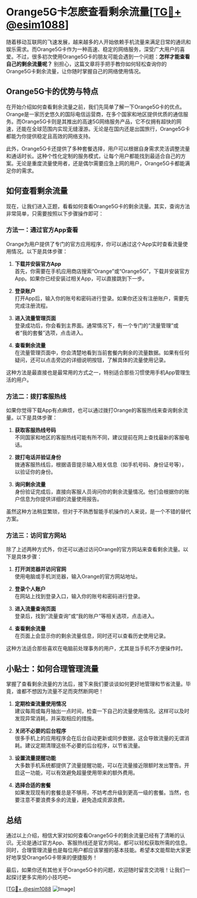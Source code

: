 # Orange5G卡怎麽查看剩余流量[[TG💪+ @esim1088](https://t.me/s/esim1088)]

随着移动互联网的飞速发展，越来越多的人开始依赖手机流量来满足日常的通讯和娱乐需求。而Orange5G卡作为一种高速、稳定的网络服务，深受广大用户的喜爱。不过，很多初次使用Orange5G卡的朋友可能会遇到一个问题：**怎样才能查看自己的剩余流量呢？** 别担心，这篇文章将手把手教你如何轻松查询你的Orange5G卡剩余流量，让你随时掌握自己的网络使用情况。

## Orange5G卡的优势与特点

在开始介绍如何查看剩余流量之前，我们先简单了解一下Orange5G卡的优点。Orange是一家历史悠久的国际电信运营商，在多个国家和地区提供优质的通信服务。而Orange5G卡则是其推出的高速5G网络服务产品，它不仅拥有超快的网速，还能在全球范围内实现无缝漫游。无论是在国内还是出国旅行，Orange5G卡都能为你提供稳定且高效的网络支持。

此外，Orange5G卡还提供了多种套餐选择，用户可以根据自身需求灵活调整流量和通话时长。这种个性化定制的服务模式，让每个用户都能找到最适合自己的方案。无论是重度流量使用者，还是偶尔需要应急上网的用户，Orange5G卡都能满足你的需求。

## 如何查看剩余流量

现在，让我们进入正题，看看如何查看Orange5G卡的剩余流量。其实，查询方法非常简单，只需要按照以下步骤操作即可：

### 方法一：通过官方App查看

Orange为用户提供了专门的官方应用程序，你可以通过这个App实时查看流量使用情况。以下是具体步骤：

1. **下载并安装官方App**  
   首先，你需要在手机应用商店搜索“Orange”或“Orange5G”，下载并安装官方App。如果你已经安装过相关App，可以直接跳到下一步。

2. **登录账户**  
   打开App后，输入你的账号和密码进行登录。如果你还没有注册账户，需要先完成注册流程。

3. **进入流量管理页面**  
   登录成功后，你会看到主界面。通常情况下，有一个专门的“流量管理”或者“我的套餐”选项，点击进入。

4. **查看剩余流量**  
   在流量管理页面中，你会清楚地看到当前套餐内剩余的流量数据。如果有任何疑问，还可以点击旁边的详细说明按钮，了解具体的流量使用记录。

这种方法是最直接也是最常用的方式之一，特别适合那些习惯使用手机App管理生活的用户。

### 方法二：拨打客服热线

如果你觉得下载App有点麻烦，也可以通过拨打Orange的客服热线来查询剩余流量。以下是具体步骤：

1. **获取客服热线号码**  
   不同国家和地区的客服热线可能有所不同，建议提前在网上查找最新的客服电话。

2. **拨打电话并验证身份**  
   拨通客服热线后，根据语音提示输入相关信息（如手机号码、身份证号等），以验证你的身份。

3. **询问剩余流量**  
   身份验证完成后，直接向客服人员询问你的剩余流量情况。他们会根据你的账户信息为你提供详细的流量使用报告。

虽然这种方法稍显繁琐，但对于不熟悉智能手机操作的人来说，是一个不错的替代方案。

### 方法三：访问官方网站

除了上述两种方式外，你还可以通过访问Orange的官方网站来查看剩余流量。以下是具体步骤：

1. **打开浏览器并访问官网**  
   使用电脑或手机浏览器，输入Orange的官方网站地址。

2. **登录个人账户**  
   在网站上找到登录入口，输入你的账号和密码进行登录。

3. **进入流量查询页面**  
   登录后，找到“流量查询”或“我的账户”等相关选项，点击进入。

4. **查看剩余流量**  
   在页面上会显示你的剩余流量信息，同时还可以查看历史使用记录。

这种方法适合那些喜欢在电脑前处理事务的用户，尤其是当手机不方便操作时。

## 小贴士：如何合理管理流量

掌握了查看剩余流量的方法后，接下来我们要谈谈如何更好地管理和节省流量。毕竟，谁都不想因为流量不足而突然断网吧！

1. **定期检查流量使用情况**  
   建议每周或每月抽出一点时间，检查一下自己的流量使用情况。这样可以及时发现异常消耗，并采取相应的措施。

2. **关闭不必要的后台程序**  
   很多手机上的应用程序会在后台自动更新或同步数据，这会导致流量的无谓消耗。建议定期清理这些不必要的后台程序，以节省流量。

3. **设置流量提醒功能**  
   大多数手机系统都提供了流量提醒功能，可以在流量接近限额时发出警告。开启这一功能，可以有效避免超量使用带来的额外费用。

4. **选择合适的套餐**  
   如果发现现有的套餐总是不够用，不妨考虑升级到更高一级的套餐。当然，也要注意不要浪费多余的流量，避免造成资源浪费。

## 总结

通过以上介绍，相信大家对如何查看Orange5G卡的剩余流量已经有了清晰的认识。无论是通过官方App、客服热线还是官方网站，都可以轻松获取所需的信息。同时，合理管理流量也是每位用户都应该掌握的基本技能。希望本文能帮助大家更好地享受Orange5G卡带来的便捷服务！

最后，如果你还有其他关于Orange5G卡的问题，欢迎随时留言交流哦！让我们一起探讨更多实用的小技巧吧~

[[TG💪+ @esim1088](https://t.me/s/esim1088) ![Image](https://i.postimg.cc/4NQfJmqS/Snipaste-2025-05-13-00-14-12.png)]